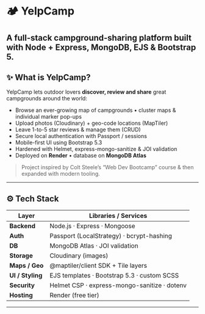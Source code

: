 # 🏕️ YelpCamp  
A full-stack **campground-sharing platform** built with Node + Express, MongoDB, EJS & Bootstrap 5.
---

## ✨ What is YelpCamp?

YelpCamp lets outdoor lovers **discover, review and share** great campgrounds around the world:

* Browse an ever-growing map of campgrounds • cluster maps & individual marker pop-ups  
* Upload photos (Cloudinary) + geo-code locations (MapTiler)  
* Leave 1-to-5 star reviews & manage them (CRUD)  
* Secure local authentication with Passport / sessions  
* Mobile-first UI using Bootstrap 5.3  
* Hardened with Helmet, express-mongo-sanitize & JOI validation  
* Deployed on **Render** • database on **MongoDB Atlas**

> Project inspired by Colt Steele’s “Web Dev Bootcamp” course & then expanded with modern tooling.

---

## ⚙️ Tech Stack

| Layer            | Libraries / Services                              |
|------------------|---------------------------------------------------|
| **Backend**      | Node.js · Express · Mongoose                      |
| **Auth**         | Passport (LocalStrategy) · bcrypt-hashing         |
| **DB**           | MongoDB Atlas · JOI validation                    |
| **Storage**      | Cloudinary (images)                               |
| **Maps / Geo**   | @maptiler/client SDK + Tile layers                |
| **UI / Styling** | EJS templates · Bootstrap 5.3 · custom SCSS       |
| **Security**     | Helmet CSP · express-mongo-sanitize · dotenv      |
| **Hosting**      | Render (free tier)                                |

---
